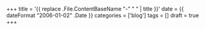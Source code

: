 +++
title = '{{ replace .File.ContentBaseName "-" " " | title }}'
date = {{  dateFormat "2006-01-02" .Date }}
categories = ['blog']
tags = []
draft = true
+++
